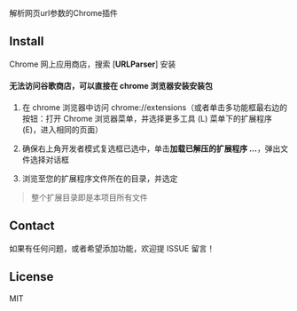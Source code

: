 解析网页url参数的Chrome插件

## Install

Chrome 网上应用商店，搜索 [**URLParser**] 安装

#### 无法访问谷歌商店，可以直接在 chrome 浏览器安装安装包

1. 在 chrome 浏览器中访问 chrome://extensions（或者单击多功能框最右边的按钮：打开 Chrome 浏览器菜单，并选择更多工具 (L) 菜单下的扩展程序 (E)，进入相同的页面）

2. 确保右上角开发者模式复选框已选中，单击**加载已解压的扩展程序 …**，弹出文件选择对话框

3. 浏览至您的扩展程序文件所在的目录，并选定

> 整个扩展目录即是本项目所有文件

## Contact

如果有任何问题，或者希望添加功能，欢迎提 ISSUE 留言！

## License

MIT
